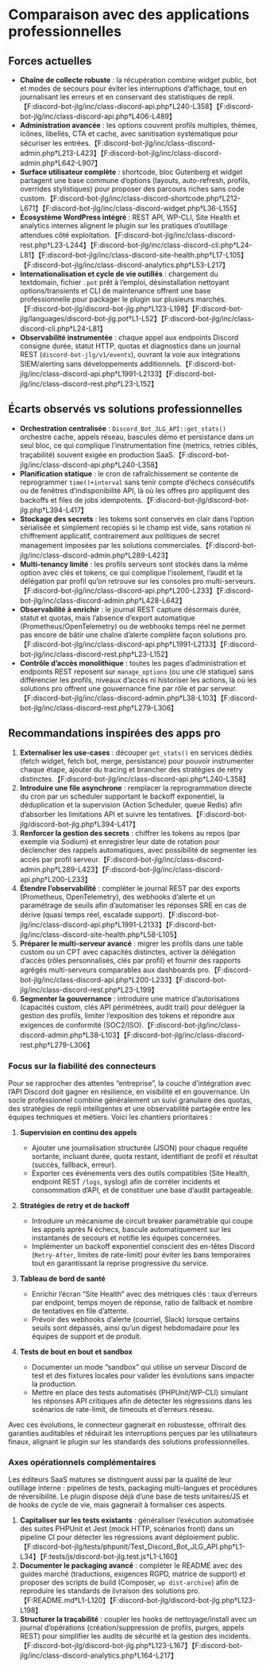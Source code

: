 # Comparaison avec des applications professionnelles

## Forces actuelles
- **Chaîne de collecte robuste** : la récupération combine widget public, bot et modes de secours pour éviter les interruptions d’affichage, tout en journalisant les erreurs et en conservant des statistiques de repli.【F:discord-bot-jlg/inc/class-discord-api.php†L240-L358】【F:discord-bot-jlg/inc/class-discord-api.php†L406-L489】
- **Administration avancée** : les options couvrent profils multiples, thèmes, icônes, libellés, CTA et cache, avec sanitisation systématique pour sécuriser les entrées.【F:discord-bot-jlg/inc/class-discord-admin.php†L213-L423】【F:discord-bot-jlg/inc/class-discord-admin.php†L642-L907】
- **Surface utilisateur complète** : shortcode, bloc Gutenberg et widget partagent une base commune d’options (layouts, auto-refresh, profils, overrides stylistiques) pour proposer des parcours riches sans code custom.【F:discord-bot-jlg/inc/class-discord-shortcode.php†L212-L671】【F:discord-bot-jlg/inc/class-discord-widget.php†L36-L155】
- **Écosystème WordPress intégré** : REST API, WP-CLI, Site Health et analytics internes alignent le plugin sur les pratiques d’outillage attendues côté exploitation.【F:discord-bot-jlg/inc/class-discord-rest.php†L23-L244】【F:discord-bot-jlg/inc/class-discord-cli.php†L24-L81】【F:discord-bot-jlg/inc/class-discord-site-health.php†L17-L105】【F:discord-bot-jlg/inc/class-discord-analytics.php†L53-L217】
- **Internationalisation et cycle de vie outillés** : chargement du textdomain, fichier `.pot` prêt à l’emploi, désinstallation nettoyant options/transients et CLI de maintenance offrent une base professionnelle pour packager le plugin sur plusieurs marchés.【F:discord-bot-jlg/discord-bot-jlg.php†L123-L198】【F:discord-bot-jlg/languages/discord-bot-jlg.pot†L1-L52】【F:discord-bot-jlg/inc/class-discord-cli.php†L24-L81】
- **Observabilité instrumentée** : chaque appel aux endpoints Discord consigne durée, statut HTTP, quotas et diagnostics dans un journal REST (`discord-bot-jlg/v1/events`), ouvrant la voie aux intégrations SIEM/alerting sans développements additionnels.【F:discord-bot-jlg/inc/class-discord-api.php†L1991-L2133】【F:discord-bot-jlg/inc/class-discord-rest.php†L23-L152】

## Écarts observés vs solutions professionnelles
- **Orchestration centralisée** : `Discord_Bot_JLG_API::get_stats()` orchestre cache, appels réseau, bascules démo et persistance dans un seul bloc, ce qui complique l’instrumentation fine (metrics, retries ciblés, traçabilité) souvent exigée en production SaaS.【F:discord-bot-jlg/inc/class-discord-api.php†L240-L358】
- **Planification statique** : le cron de rafraîchissement se contente de reprogrammer `time()+interval` sans tenir compte d’échecs consécutifs ou de fenêtres d’indisponibilité API, là où les offres pro appliquent des backoffs et files de jobs idempotents.【F:discord-bot-jlg/discord-bot-jlg.php†L394-L417】
- **Stockage des secrets** : les tokens sont conservés en clair dans l’option sérialisée et simplement recopiés si le champ est vide, sans rotation ni chiffrement applicatif, contrairement aux politiques de secret management imposées par les solutions commerciales.【F:discord-bot-jlg/inc/class-discord-admin.php†L289-L423】
- **Multi-tenancy limité** : les profils serveurs sont stockés dans la même option avec clés et tokens, ce qui complique l’isolement, l’audit et la délégation par profil qu’on retrouve sur les consoles pro multi-serveurs.【F:discord-bot-jlg/inc/class-discord-api.php†L200-L233】【F:discord-bot-jlg/inc/class-discord-admin.php†L428-L642】
- **Observabilité à enrichir** : le journal REST capture désormais durée, statut et quotas, mais l’absence d’export automatique (Prometheus/OpenTelemetry) ou de webhooks temps réel ne permet pas encore de bâtir une chaîne d’alerte complète façon solutions pro.【F:discord-bot-jlg/inc/class-discord-api.php†L1991-L2133】【F:discord-bot-jlg/inc/class-discord-rest.php†L23-L152】
- **Contrôle d’accès monolithique** : toutes les pages d’administration et endpoints REST reposent sur `manage_options` (ou une clé statique) sans différencier les profils, niveaux d’accès ni historiser les actions, là où les solutions pro offrent une gouvernance fine par rôle et par serveur.【F:discord-bot-jlg/inc/class-discord-admin.php†L38-L103】【F:discord-bot-jlg/inc/class-discord-rest.php†L279-L306】

## Recommandations inspirées des apps pro
1. **Externaliser les use-cases** : découper `get_stats()` en services dédiés (fetch widget, fetch bot, merge, persistance) pour pouvoir instrumenter chaque étape, ajouter du tracing et brancher des stratégies de retry distinctes.【F:discord-bot-jlg/inc/class-discord-api.php†L240-L358】
2. **Introduire une file asynchrone** : remplacer la reprogrammation directe du cron par un scheduler supportant le backoff exponentiel, la déduplication et la supervision (Action Scheduler, queue Redis) afin d’absorber les limitations API et suivre les tentatives.【F:discord-bot-jlg/discord-bot-jlg.php†L394-L417】
3. **Renforcer la gestion des secrets** : chiffrer les tokens au repos (par exemple via Sodium) et enregistrer leur date de rotation pour déclencher des rappels automatiques, avec possibilité de segmenter les accès par profil serveur.【F:discord-bot-jlg/inc/class-discord-admin.php†L289-L423】【F:discord-bot-jlg/inc/class-discord-api.php†L200-L233】
4. **Étendre l’observabilité** : compléter le journal REST par des exports (Prometheus, OpenTelemetry), des webhooks d’alerte et un paramétrage de seuils afin d’automatiser les réponses SRE en cas de dérive (quasi temps réel, escalade support).【F:discord-bot-jlg/inc/class-discord-api.php†L1991-L2133】【F:discord-bot-jlg/inc/class-discord-site-health.php†L58-L105】
5. **Préparer le multi-serveur avancé** : migrer les profils dans une table custom ou un CPT avec capacités distinctes, activer la délégation d’accès (rôles personnalisés, clés par profil) et fournir des rapports agrégés multi-serveurs comparables aux dashboards pro.【F:discord-bot-jlg/inc/class-discord-api.php†L200-L233】【F:discord-bot-jlg/inc/class-discord-rest.php†L23-L199】
6. **Segmenter la gouvernance** : introduire une matrice d’autorisations (capacités custom, clés API périmétrées, audit trail) pour déléguer la gestion des profils, limiter l’exposition des tokens et répondre aux exigences de conformité (SOC2/ISO).【F:discord-bot-jlg/inc/class-discord-admin.php†L38-L103】【F:discord-bot-jlg/inc/class-discord-rest.php†L279-L306】

### Focus sur la fiabilité des connecteurs

Pour se rapprocher des attentes “entreprise”, la couche d’intégration avec l’API Discord doit gagner en résilience, en visibilité
et en gouvernance. Un socle professionnel combine généralement un suivi granulaire des quotas, des stratégies de repli intelligentes
et une observabilité partagée entre les équipes techniques et métiers. Voici les chantiers prioritaires :

1. **Supervision en continu des appels**
   * Ajouter une journalisation structurée (JSON) pour chaque requête sortante, incluant durée, quota restant, identifiant de
     profil et résultat (succès, fallback, erreur).
   * Exporter ces événements vers des outils compatibles (Site Health, endpoint REST `/logs`, syslog) afin de corréler incidents
     et consommation d’API, et de constituer une base d’audit partageable.

2. **Stratégies de retry et de backoff**
   * Introduire un mécanisme de circuit breaker paramétrable qui coupe les appels après N échecs, bascule automatiquement sur les
     instantanés de secours et notifie les équipes concernées.
   * Implémenter un backoff exponentiel conscient des en-têtes Discord (`Retry-After`, limites de rate-limit) pour éviter les bans
     temporaires tout en garantissant la reprise progressive du service.

3. **Tableau de bord de santé**
   * Enrichir l’écran “Site Health” avec des métriques clés : taux d’erreurs par endpoint, temps moyen de réponse, ratio de
     fallback et nombre de tentatives en file d’attente.
   * Prévoir des webhooks d’alerte (courriel, Slack) lorsque certains seuils sont dépassés, ainsi qu’un digest hebdomadaire pour
     les équipes de support et de produit.

4. **Tests de bout en bout et sandbox**
   * Documenter un mode “sandbox” qui utilise un serveur Discord de test et des fixtures locales pour valider les évolutions sans
     impacter la production.
   * Mettre en place des tests automatisés (PHPUnit/WP-CLI) simulant les réponses API critiques afin de détecter les régressions
     dans les scénarios de rate-limit, de timeouts et d’erreurs réseau.

Avec ces évolutions, le connecteur gagnerait en robustesse, offrirait des garanties auditables et réduirait les interruptions
perçues par les utilisateurs finaux, alignant le plugin sur les standards des solutions professionnelles.

### Axes opérationnels complémentaires

Les éditeurs SaaS matures se distinguent aussi par la qualité de leur outillage interne : pipelines de tests, packaging multi-langues et procédures de réversibilité. Le plugin dispose déjà d’une base de tests unitaires/JS et de hooks de cycle de vie, mais gagnerait à formaliser ces aspects.

1. **Capitaliser sur les tests existants** : généraliser l’exécution automatisée des suites PHPUnit et Jest (mock HTTP, scénarios front) dans un pipeline CI pour détecter les régressions avant déploiement public.【F:discord-bot-jlg/tests/phpunit/Test_Discord_Bot_JLG_API.php†L1-L34】【F:tests/js/discord-bot-jlg.test.js†L1-L160】
2. **Documenter le packaging avancé** : compléter le README avec des guides marché (traductions, exigences RGPD, matrice de support) et proposer des scripts de build (Composer, `wp dist-archive`) afin de reproduire les standards de livraison des solutions pro.【F:README.md†L1-L120】【F:discord-bot-jlg/discord-bot-jlg.php†L123-L198】
3. **Structurer la traçabilité** : coupler les hooks de nettoyage/install avec un journal d’opérations (création/suppression de profils, purges, appels REST) pour simplifier les audits de sécurité et la gestion des incidents.【F:discord-bot-jlg/discord-bot-jlg.php†L123-L167】【F:discord-bot-jlg/inc/class-discord-analytics.php†L164-L217】

